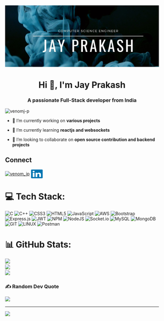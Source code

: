 ![logo](https://github.com/VENOMJ-P/VENOMJ-P/blob/master/Black%20White%20Modern%20Offline%20Twitch%20Banner.jpg)

<h1 align="center">Hi 👋, I'm Jay Prakash</h1>
<h3 align="center">A passionate Full-Stack developer from India</h3>


<p align="left"> <img src="https://komarev.com/ghpvc/?username=venomj-p&label=Profile%20views&color=0e75b6&style=flat" alt="venomj-p" /> </p>

- 🔭 I’m currently working on **various projects**

- 🌱 I’m currently learning **reactjs and websockets**

- 👯 I’m looking to collaborate on **open source contribution and backend projects**

## Connect
<a href="https://codeforces.com/profile/venom_jp" target="blank"><img align="center" src="https://raw.githubusercontent.com/rahuldkjain/github-profile-readme-generator/master/src/images/icons/Social/codeforces.svg" alt="venom_jp" height="30" width="40" /></a>
<a href="https://www.linkedin.com/in/jay-prakash-0b0b371b2" target="blank"><img align="center" src="https://raw.githubusercontent.com/devicons/devicon/master/icons/linkedin/linkedin-original.svg" alt="venom_jp" height="30" width="40" /></a>

# 💻 Tech Stack:
![C](https://img.shields.io/badge/c-%2300599C.svg?style=for-the-badge&logo=c&logoColor=white) ![C++](https://img.shields.io/badge/c++-%2300599C.svg?style=for-the-badge&logo=c%2B%2B&logoColor=white) ![CSS3](https://img.shields.io/badge/css3-%231572B6.svg?style=for-the-badge&logo=css3&logoColor=white) ![HTML5](https://img.shields.io/badge/html5-%23E34F26.svg?style=for-the-badge&logo=html5&logoColor=white) ![JavaScript](https://img.shields.io/badge/javascript-%23323330.svg?style=for-the-badge&logo=javascript&logoColor=%23F7DF1E) ![AWS](https://img.shields.io/badge/AWS-%23FF9900.svg?style=for-the-badge&logo=amazon-aws&logoColor=white) ![Bootstrap](https://img.shields.io/badge/bootstrap-%23563D7C.svg?style=for-the-badge&logo=bootstrap&logoColor=white) ![Express.js](https://img.shields.io/badge/express.js-%23404d59.svg?style=for-the-badge&logo=express&logoColor=%2361DAFB) ![JWT](https://img.shields.io/badge/JWT-black?style=for-the-badge&logo=JSON%20web%20tokens) ![NPM](https://img.shields.io/badge/NPM-%23000000.svg?style=for-the-badge&logo=npm&logoColor=white) ![NodeJS](https://img.shields.io/badge/node.js-6DA55F?style=for-the-badge&logo=node.js&logoColor=white) ![Socket.io](https://img.shields.io/badge/Socket.io-black?style=for-the-badge&logo=socket.io&badgeColor=010101) ![MySQL](https://img.shields.io/badge/mysql-%2300f.svg?style=for-the-badge&logo=mysql&logoColor=white) ![MongoDB](https://img.shields.io/badge/MongoDB-%234ea94b.svg?style=for-the-badge&logo=mongodb&logoColor=white) ![GIT](https://img.shields.io/badge/Git-fc6d26?style=for-the-badge&logo=git&logoColor=white) ![LINUX](https://img.shields.io/badge/Linux-FCC624?style=for-the-badge&logo=linux&logoColor=black) ![Postman](https://img.shields.io/badge/Postman-FF6C37?style=for-the-badge&logo=postman&logoColor=white)
# 📊 GitHub Stats:
![](https://github-readme-stats.vercel.app/api?username=venomj-p&theme=dark&hide_border=false&include_all_commits=false&count_private=false)<br/>
![](https://github-readme-streak-stats.herokuapp.com/?user=venomj-p&theme=dark&hide_border=false)<br/>
![](https://github-readme-stats.vercel.app/api/top-langs/?username=venomj-p&theme=dark&hide_border=false&include_all_commits=false&count_private=false&layout=compact)

### ✍️ Random Dev Quote
![](https://quotes-github-readme.vercel.app/api?type=horizontal&theme=radical)

---
[![](https://visitcount.itsvg.in/api?id=venomj-p&icon=0&color=0)](https://visitcount.itsvg.in)
